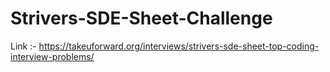 # Strivers-SDE-Sheet-Challenge
Link :- https://takeuforward.org/interviews/strivers-sde-sheet-top-coding-interview-problems/
